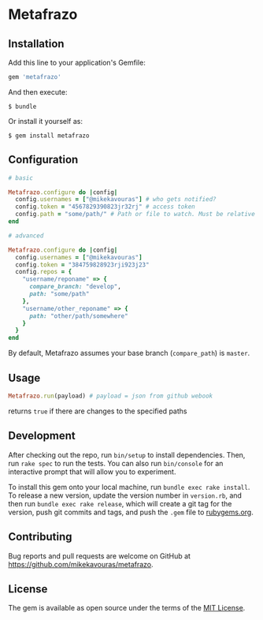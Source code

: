 # Metafrazo



## Installation

Add this line to your application's Gemfile:

```ruby
gem 'metafrazo'
```

And then execute:

    $ bundle

Or install it yourself as:

    $ gem install metafrazo

## Configuration
```ruby
# basic 

Metafrazo.configure do |config|
  config.usernames = ["@mikekavouras"] # who gets notified?
  config.token = "4567829390823jr32rj" # access token
  config.path = "some/path/" # Path or file to watch. Must be relative to the root directory
end
```

```ruby
# advanced

Metafrazo.configure do |config|
  config.usernames = ["@mikekavouras"]
  config.token = "384759828923rji923j23"
  config.repos = {
    "username/reponame" => {
      compare_branch: "develop",
      path: "some/path"
    },
    "username/other_reponame" => {
      path: "other/path/somewhere"
    }
  }
end
```

By default, Metafrazo assumes your base branch (`compare_path`) is `master`.

## Usage
```ruby
Metafrazo.run(payload) # payload = json from github webook
```
returns `true` if there are changes to the specified paths

## Development

After checking out the repo, run `bin/setup` to install dependencies. Then, run `rake spec` to run the tests. You can also run `bin/console` for an interactive prompt that will allow you to experiment.

To install this gem onto your local machine, run `bundle exec rake install`. To release a new version, update the version number in `version.rb`, and then run `bundle exec rake release`, which will create a git tag for the version, push git commits and tags, and push the `.gem` file to [rubygems.org](https://rubygems.org).

## Contributing

Bug reports and pull requests are welcome on GitHub at https://github.com/mikekavouras/metafrazo.

## License

The gem is available as open source under the terms of the [MIT License](http://opensource.org/licenses/MIT).

